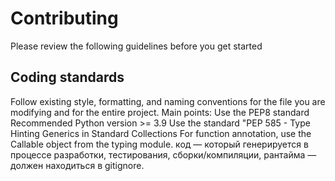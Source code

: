# Contributing

Please review the following guidelines before you get started

## Coding standards
Follow existing style, formatting, and naming conventions for the file you are modifying and for the entire project.
Main points:
Use the PEP8 standard
Recommended Python version >= 3.9
Use the standard "PEP 585 - Type Hinting Generics in Standard Collections
For function annotation, use the Callable object from the typing module.
код — который генерируется в процессе разработки, тестирования, сборки/компиляции, рантайма — должен находиться в gitignore.


